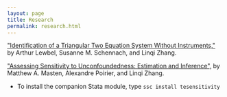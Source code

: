```yaml
---
layout: page
title: Research
permalink: research.html
---
```


["Identification of a Triangular Two Equation System Without Instruments,"](https://drive.google.com/file/d/1F8feYsRJgt7MrsHeDJ2TuN_ErNDxcTBV/view?usp=sharing) by Arthur Lewbel, Susanne M. Schennach, and Linqi Zhang.

["Assessing Sensitivity to Unconfoundedness: Estimation and Inference",](https://arxiv.org/abs/2012.15716) by Matthew A. Masten, Alexandre Poirier, and Linqi Zhang.

*   To install the companion Stata module, type `ssc install tesensitivity`
